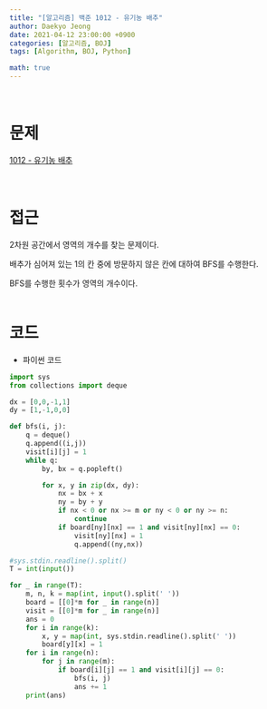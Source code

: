 ```yaml
---
title: "[알고리즘] 백준 1012 - 유기농 배추"
author: Daekyo Jeong
date: 2021-04-12 23:00:00 +0900
categories: [알고리즘, BOJ]
tags: [Algorithm, BOJ, Python]

math: true
---
```



<br/>

# **문제**

[1012 - 유기농 배추](https://www.acmicpc.net/problem/1012)

<br/>

# **접근**

2차원 공간에서 영역의 개수를 찾는 문제이다.  

배추가 심어져 있는 1의 칸 중에 방문하지 않은 칸에 대하여 BFS를 수행한다.  

BFS를 수행한 횟수가 영역의 개수이다.  
<br/>

# **코드**

- 파이썬 코드   

```py
import sys
from collections import deque

dx = [0,0,-1,1]
dy = [1,-1,0,0]

def bfs(i, j):
    q = deque()
    q.append((i,j))
    visit[i][j] = 1
    while q:
        by, bx = q.popleft()

        for x, y in zip(dx, dy):
            nx = bx + x
            ny = by + y
            if nx < 0 or nx >= m or ny < 0 or ny >= n:
                continue
            if board[ny][nx] == 1 and visit[ny][nx] == 0:
                visit[ny][nx] = 1
                q.append((ny,nx))

#sys.stdin.readline().split()
T = int(input())

for _ in range(T):
    m, n, k = map(int, input().split(' '))
    board = [[0]*m for _ in range(n)]
    visit = [[0]*m for _ in range(n)]
    ans = 0
    for i in range(k):
        x, y = map(int, sys.stdin.readline().split(' '))
        board[y][x] = 1
    for i in range(n):
        for j in range(m):
            if board[i][j] == 1 and visit[i][j] == 0:
                bfs(i, j)
                ans += 1
    print(ans)
```

<br/>
